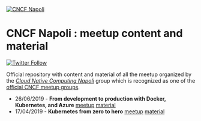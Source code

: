 [![CNCF Napoli](./logo/cncf-napoli.png)](https://www.meetup.com/cncfnapoli/)

# CNCF Napoli : meetup content and material

[![Twitter Follow](https://img.shields.io/twitter/follow/cncfnapoli.svg?style=social&label=Follow&style=for-the-badge)](https://twitter.com/cncfnapoli)

Official repository with content and material of all the meetup organized by the [*Cloud Native Computing Napoli*](https://www.meetup.com/cncfnapoli/) group which is recognized as one of the [official CNCF meetup groups](https://www.meetup.com/pro/cncf).

* 26/06/2019 - **From development to production with Docker, Kubernetes, and Azure** [meetup](https://www.meetup.com/cncfnapoli/events/261921731/) [material](2019-06-26)
* 17/04/2019 - **Kubernetes from zero to hero** [meetup](https://www.meetup.com/cncfnapoli/events/259894125/) [material](2019-04-17)
